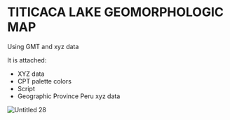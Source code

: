 # TITICACA LAKE GEOMORPHOLOGIC MAP

Using GMT and xyz data

It is attached:
- XYZ data
- CPT palette colors
- Script
- Geographic Province Peru xyz data

![Untitled 28](https://user-images.githubusercontent.com/52880203/110213982-bf0c7b00-7ea2-11eb-9916-9e13acd7c7c4.jpg)
